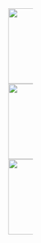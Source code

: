 <!DOCTYPE html>
<html lang="zh">

<head>
  <meta charset="UTF-8">
  <meta name="viewport" content="width=device-width, initial-scale=1.0">
  <title>动画示例</title>
  <style>
    .container {
      position: relative;
      width: 50px;
      /* 根据需要调整宽度 */
      height: 50px;
      /* 根据需要调整高度 */
    }

    .animated {
      position: absolute;
    }

    #image1 {
      top: 0;
      left: 0;
    }

    #image2 {
      top: 200px;
      left: 250px;
    }

    #image3 {
      top: 400px;
      left: 500px;
    }

    @keyframes rotate-scale {
      0% {
        transform: rotate(0deg) scale(1);
      }

      100% {
        transform: rotate(360deg) scale(0);
      }
    }

    .rotate-scale {
      animation: rotate-scale 1s forwards;
    }
  </style>
</head>

<body>
  <div class="container">
    <img src="https://bpic.588ku.com/element_origin_min_pic/19/03/07/91a550a5f58df34f52eb063d085370c5.jpg"
      class="animated" id="image1" height="150" width="150">
    <img src="https://bpic.588ku.com/element_origin_min_pic/19/03/07/91a550a5f58df34f52eb063d085370c5.jpg"
      class="animated" id="image2" height="150" width="150">
    <img src="https://bpic.588ku.com/element_origin_min_pic/19/03/07/91a550a5f58df34f52eb063d085370c5.jpg"
      class="animated" id="image3" height="150" width="150">
  </div>

  <script>
    function animateImage(image) {
      return new Promise((resolve) => {
        image.classList.add('rotate-scale');
        image.addEventListener('animationend', resolve, { once: true });
      });
    }

    async function runAnimations() {
      const images = document.querySelectorAll('.animated');
      for (const image of images) {
        await animateImage(image);
      }
    }

    runAnimations();
  </script>
</body>

</html>
